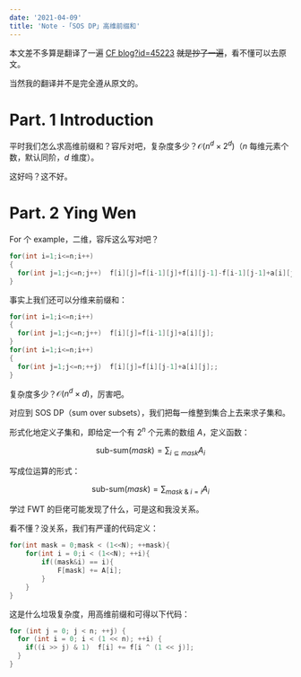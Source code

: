 ```yaml
---
date: '2021-04-09'
title: 'Note -「SOS DP」高维前缀和'
---
```


本文差不多算是翻译了一遍 [CF blog?id=45223](https://codeforces.com/blog/entry/45223) ~~就是抄了一遍~~，看不懂可以去原文。

当然我的翻译并不是完全遵从原文的。

# Part. 1 Introduction

平时我们怎么求高维前缀和？容斥对吧，复杂度多少？$\mathcal{O}(n^{d}\times2^{d})$（$n$ 每维元素个数，默认同阶，$d$ 维度）。

这好吗？这不好。

# Part. 2 Ying Wen

For 个 example，二维，容斥这么写对吧？

```cpp
for(int i=1;i<=n;i++)
{
  for(int j=1;j<=n;j++)  f[i][j]=f[i-1][j]+f[i][j-1]-f[i-1][j-1]+a[i][j];
}
```

事实上我们还可以分维来前缀和：

```cpp
for(int i=1;i<=n;i++)
{
  for(int j=1;j<=n;j++)  f[i][j]=f[i-1][j]+a[i][j];
}
for(int i=1;i<=n;i++)
{
  for(int j=1;j<=n;++j)  f[i][j]=f[i][j-1]+a[i][j];;
}
```

复杂度多少？$\mathcal{O}(n^{d}\times d)$，厉害吧。

对应到 SOS DP（sum over subsets），我们把每一维整到集合上去来求子集和。

形式化地定义子集和，即给定一个有 $2^{n}$ 个元素的数组 $A$，定义函数：

$$
\text{sub-sum}(mask)=\sum_{i\subseteq mask}A_{i}
$$

写成位运算的形式：

$$
\text{sub-sum}(mask)=\sum_{mask\text{ & }i=i}A_{i}
$$

学过 FWT 的巨佬可能发现了什么，可是这和我没关系。

看不懂？没关系，我们有严谨的代码定义：

```cpp
for(int mask = 0;mask < (1<<N); ++mask){
	for(int i = 0;i < (1<<N); ++i){
		if((mask&i) == i){
			F[mask] += A[i];
		}
	}
}
```

这是什么垃圾复杂度，用高维前缀和可得以下代码：

```cpp
for (int j = 0; j < n; ++j) {
  for (int i = 0; i < (1 << n); ++i) {
    if((i >> j) & 1)  f[i] += f[i ^ (1 << j)];
  }
}
```